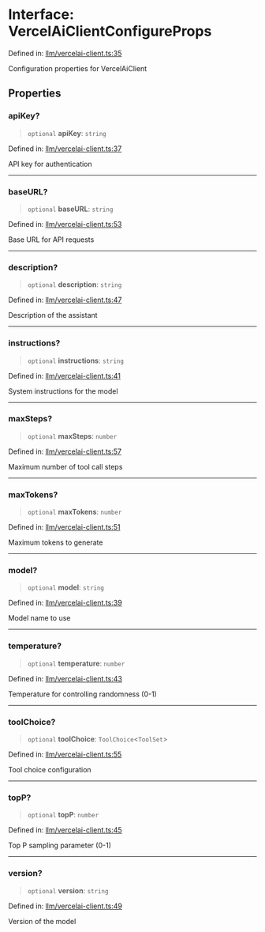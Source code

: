 # Interface: VercelAiClientConfigureProps

Defined in: [llm/vercelai-client.ts:35](https://github.com/GeoDaCenter/openassistant/blob/a1f850931f3d8289e0a4c297ef4b317a2f84235b/packages/core/src/llm/vercelai-client.ts#L35)

Configuration properties for VercelAiClient

## Properties

### apiKey?

> `optional` **apiKey**: `string`

Defined in: [llm/vercelai-client.ts:37](https://github.com/GeoDaCenter/openassistant/blob/a1f850931f3d8289e0a4c297ef4b317a2f84235b/packages/core/src/llm/vercelai-client.ts#L37)

API key for authentication

***

### baseURL?

> `optional` **baseURL**: `string`

Defined in: [llm/vercelai-client.ts:53](https://github.com/GeoDaCenter/openassistant/blob/a1f850931f3d8289e0a4c297ef4b317a2f84235b/packages/core/src/llm/vercelai-client.ts#L53)

Base URL for API requests

***

### description?

> `optional` **description**: `string`

Defined in: [llm/vercelai-client.ts:47](https://github.com/GeoDaCenter/openassistant/blob/a1f850931f3d8289e0a4c297ef4b317a2f84235b/packages/core/src/llm/vercelai-client.ts#L47)

Description of the assistant

***

### instructions?

> `optional` **instructions**: `string`

Defined in: [llm/vercelai-client.ts:41](https://github.com/GeoDaCenter/openassistant/blob/a1f850931f3d8289e0a4c297ef4b317a2f84235b/packages/core/src/llm/vercelai-client.ts#L41)

System instructions for the model

***

### maxSteps?

> `optional` **maxSteps**: `number`

Defined in: [llm/vercelai-client.ts:57](https://github.com/GeoDaCenter/openassistant/blob/a1f850931f3d8289e0a4c297ef4b317a2f84235b/packages/core/src/llm/vercelai-client.ts#L57)

Maximum number of tool call steps

***

### maxTokens?

> `optional` **maxTokens**: `number`

Defined in: [llm/vercelai-client.ts:51](https://github.com/GeoDaCenter/openassistant/blob/a1f850931f3d8289e0a4c297ef4b317a2f84235b/packages/core/src/llm/vercelai-client.ts#L51)

Maximum tokens to generate

***

### model?

> `optional` **model**: `string`

Defined in: [llm/vercelai-client.ts:39](https://github.com/GeoDaCenter/openassistant/blob/a1f850931f3d8289e0a4c297ef4b317a2f84235b/packages/core/src/llm/vercelai-client.ts#L39)

Model name to use

***

### temperature?

> `optional` **temperature**: `number`

Defined in: [llm/vercelai-client.ts:43](https://github.com/GeoDaCenter/openassistant/blob/a1f850931f3d8289e0a4c297ef4b317a2f84235b/packages/core/src/llm/vercelai-client.ts#L43)

Temperature for controlling randomness (0-1)

***

### toolChoice?

> `optional` **toolChoice**: `ToolChoice`\<`ToolSet`\>

Defined in: [llm/vercelai-client.ts:55](https://github.com/GeoDaCenter/openassistant/blob/a1f850931f3d8289e0a4c297ef4b317a2f84235b/packages/core/src/llm/vercelai-client.ts#L55)

Tool choice configuration

***

### topP?

> `optional` **topP**: `number`

Defined in: [llm/vercelai-client.ts:45](https://github.com/GeoDaCenter/openassistant/blob/a1f850931f3d8289e0a4c297ef4b317a2f84235b/packages/core/src/llm/vercelai-client.ts#L45)

Top P sampling parameter (0-1)

***

### version?

> `optional` **version**: `string`

Defined in: [llm/vercelai-client.ts:49](https://github.com/GeoDaCenter/openassistant/blob/a1f850931f3d8289e0a4c297ef4b317a2f84235b/packages/core/src/llm/vercelai-client.ts#L49)

Version of the model
